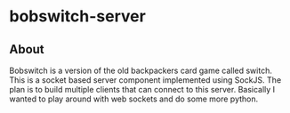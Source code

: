 # bobswitch-server 

## About

Bobswitch is a version of the old backpackers card game called switch.  This is a socket based server component implemented using SockJS.  The plan is to build multiple clients that can connect to this server.  Basically I wanted to play around with web sockets and do some more python.
